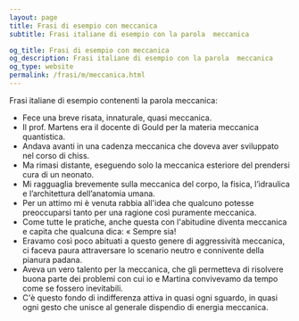 ```yaml
---
layout: page
title: Frasi di esempio con meccanica 
subtitle: Frasi italiane di esempio con la parola  meccanica

og_title: Frasi di esempio con meccanica 
og_description: Frasi italiane di esempio con la parola  meccanica
og_type: website
permalink: /frasi/m/meccanica.html
---
```


Frasi italiane di esempio contenenti la parola meccanica:


- Fece una breve risata, innaturale, quasi meccanica.
- Il prof. Martens era il docente di Gould per la materia meccanica quantistica.
- Andava avanti in una cadenza meccanica che doveva aver sviluppato nel corso di chiss.
- Ma rimasi distante, eseguendo solo la meccanica esteriore del prendersi cura di un neonato.
- Mi ragguaglia brevemente sulla meccanica del corpo, la fisica, l’idraulica e l’architettura dell’anatomia umana.
- Per un attimo mi è venuta rabbia all'idea che qualcuno potesse preoccuparsi tanto per una ragione così puramente meccanica.
- Come tutte le pratiche, anche questa con l'abitudine diventa meccanica e capita che qualcuna dica: « Sempre sia!
- Eravamo così poco abituati a questo genere di aggressività meccanica, ci faceva paura attraversare lo scenario neutro e connivente della pianura padana.
- Aveva un vero talento per la meccanica, che gli permetteva di risolvere buona parte dei problemi con cui io e Martina convivevamo da tempo come se fossero inevitabili.
- C'è questo fondo di indifferenza attiva in quasi ogni sguardo, in quasi ogni gesto che unisce al generale dispendio di energia meccanica.
